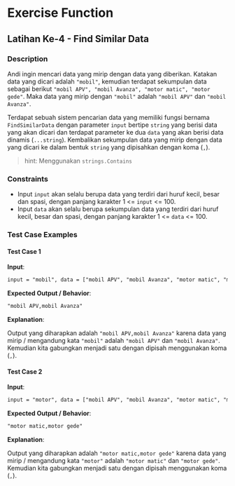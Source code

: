 # Exercise Function

## Latihan Ke-4 - Find Similar Data

### Description

Andi ingin mencari data yang mirip dengan data yang diberikan. Katakan data yang dicari adalah `"mobil"`, kemudian terdapat sekumpulan data sebagai berikut `"mobil APV", "mobil Avanza", "motor matic", "motor gede"`. Maka data yang mirip dengan `"mobil"` adalah `"mobil APV"` dan `"mobil Avanza"`.

Terdapat sebuah sistem pencarian data yang memiliki fungsi bernama `FindSimilarData` dengan parameter `input` bertipe `string` yang berisi data yang akan dicari dan terdapat parameter ke dua `data` yang akan berisi data dinamis (`...string`). Kembalikan sekumpulan data yang mirip dengan data yang dicari ke dalam bentuk `string` yang dipisahkan dengan koma (`,`).

> hint: Menggunakan `strings.Contains`

### Constraints

- Input `input` akan selalu berupa data yang terdiri dari huruf kecil, besar dan spasi, dengan panjang karakter 1 <= `input` <= 100.
- Input `data` akan selalu berupa sekumpulan data yang terdiri dari huruf kecil, besar dan spasi, dengan panjang karakter 1 <= `data` <= 100.

### Test Case Examples

#### Test Case 1

**Input**:

```txt
input = "mobil", data = ["mobil APV", "mobil Avanza", "motor matic", "motor gede"]
```

**Expected Output / Behavior**:

```txt
"mobil APV,mobil Avanza"
```

**Explanation**:

Output yang diharapkan adalah `"mobil APV,mobil Avanza"` karena data yang mirip / mengandung kata `"mobil"` adalah `"mobil APV"` dan `"mobil Avanza"`. Kemudian kita gabungkan menjadi satu dengan dipisah menggunakan koma (`,`).

#### Test Case 2

**Input**:

```txt
input = "motor", data = ["mobil APV", "mobil Avanza", "motor matic", "motor gede", "iphone 14", "iphone 13", "iphone 12", "pengering baju", "Kemeja flannel"]
```

**Expected Output / Behavior**:

```txt
"motor matic,motor gede"
```

**Explanation**:

Output yang diharapkan adalah `"motor matic,motor gede"` karena data yang mirip / mengandung kata `"motor"` adalah `"motor matic"` dan `"motor gede"`. Kemudian kita gabungkan menjadi satu dengan dipisah menggunakan koma (`,`).

